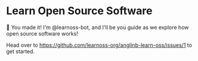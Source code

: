 
Learn Open Source Software
===

:wave: You made it! I'm @learnoss-bot, and I'll be you guide as we explore how open source software works!


Head over to [https:&#x2F;&#x2F;github.com&#x2F;learnoss-org&#x2F;anglinb-learn-oss&#x2F;issues&#x2F;1](https:&#x2F;&#x2F;github.com&#x2F;learnoss-org&#x2F;anglinb-learn-oss&#x2F;issues&#x2F;1) to get started.
